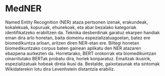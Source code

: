 # MedNER
Named Entity Recognition (NER) ataza pertsonen izenak, erakundeak, kokalekuak, kopuruak, ehunekoak, eta abar bezalako kategoriak identifikatzeko erabiltzen da. Teknika desberdinak garatuz ekarpen handiak eman dira arlo honetan, baita domeinu espezializatuagoetan, batez ere biomedikuntza arloan, aritzen diren NER-etan ere. Biltegi honetan biomedikuntzako corpus baten gainean aplikatu den NER atazaren ebazpena aurkezten da. Horretarako, BERT orokorrak eta biomedikuntzan oinarritutako BERTak probatu dira, horiek konparatuz. Emaitzak ikusirik, espezializatuak hobeak direla ikusi da. Bestalde, gaixotasunak eta sintomak Wikidaterekin lotu dira Levenhstein distantzia erabiliz.
